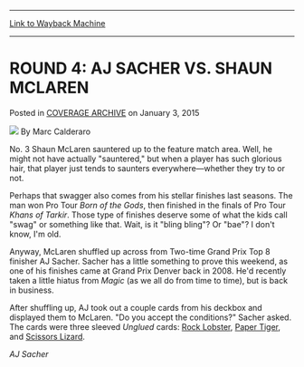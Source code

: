 
---
[Link to Wayback Machine](https://web.archive.org/web/20150106201352/http://magic.wizards.com/en/events/coverage/gpden15/r4fm)

[_metadata_:author]:- "Marc Calderaro"
[_metadata_:description]:- "No. 3 Shaun McLaren sauntered up to the feature match area. Well, he might not have actually `sauntered,` but when a player has such glorious hair, that player just tends to saunters everywhere—whether they try to or not.  Perhaps that swagger also comes from his stellar finishes last seasons. The man won Pro Tour Born of the Gods, then finished in the finals of Pro Tour Khans of Tarkir. Those type of finishes deserve some of what the kids call `swag` or something like that. Wait, is it `bling bling`? Or `bae`? I don't know, I'm old."
[_metadata_:generator]:- "Drupal 7 (http://drupal.org)"
[_metadata_:node]:- "325221"
[_metadata_:publish_date]:- "2015-01-03"
[_metadata_:source]:- "div-main-content"
[_metadata_:title]:- "ROUND 4: AJ SACHER VS. SHAUN MCLAREN"
[_metadata_:wayback_capture_timestamp]:- "2015-01-06 20:13:52"
[_metadata_:wayback_raw_url]:- "https://web.archive.org/web/20150106201352id_/http://magic.wizards.com/en/events/coverage/gpden15/r4fm"
[_metadata_:wayback_url]:- "http://magic.wizards.com/en/events/coverage/gpden15/r4fm"
---


ROUND 4: AJ SACHER VS. SHAUN MCLAREN
====================================



 Posted in [COVERAGE ARCHIVE](/en/events/coverage)
 on January 3, 2015 






![](https://media.magic.wizards.com/styles/auth_small/public/images/person/calderaro.jpg)
By Marc Calderaro










No. 3 Shaun McLaren sauntered up to the feature match area. Well, he might not have actually "sauntered," but when a player has such glorious hair, that player just tends to saunters everywhere—whether they try to or not.



 Perhaps that swagger also comes from his stellar finishes last seasons. The man won Pro Tour *Born of the Gods*, then finished in the finals of Pro Tour *Khans of Tarkir*. Those type of finishes deserve some of what the kids call "swag" or something like that. Wait, is it "bling bling"? Or "bae"? I don't know, I'm old.




 Anyway, McLaren shuffled up across from Two-time Grand Prix Top 8 finisher AJ Sacher. Sacher has a little something to prove this weekend, as one of his finishes came at Grand Prix Denver back in 2008. He'd recently taken a little hiatus from *Magic* (as we all do from time to time), but is back in business.




 After shuffling up, AJ took out a couple cards from his deckbox and displayed them to McLaren. "Do you accept the conditions?" Sacher asked. The cards were three sleeved *Unglued* cards: [Rock Lobster](http://gatherer.wizards.com/Pages/Card/Details.aspx?name=Rock+Lobster), [Paper Tiger](http://gatherer.wizards.com/Pages/Card/Details.aspx?name=Paper+Tiger), and [Scissors Lizard](http://gatherer.wizards.com/Pages/Card/Details.aspx?name=Scissors+Lizard).






*AJ Sacher*

  





